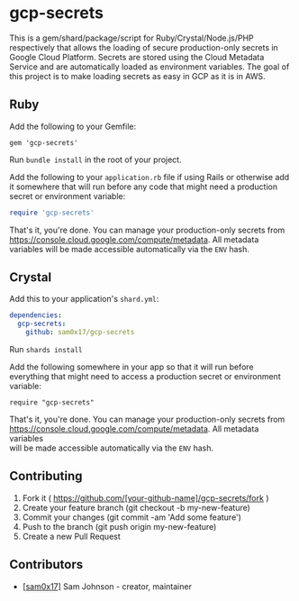 # gcp-secrets

This is a gem/shard/package/script for Ruby/Crystal/Node.js/PHP respectively
that allows the loading of secure production-only secrets in Google Cloud
Platform. Secrets are stored using the Cloud Metadata Service and are
automatically loaded as environment variables. The goal of this project is to
make loading secrets as easy in GCP as it is in AWS.

## Ruby

Add the following to your Gemfile:
```
gem 'gcp-secrets'
```

Run `bundle install` in the root of your project.

Add the following to your `application.rb` file if using Rails or otherwise
add it somewhere that will run before any code that might need a production
secret or environment variable:
```ruby
require 'gcp-secrets'
```

That's it, you're done. You can manage your production-only secrets from
https://console.cloud.google.com/compute/metadata. All metadata variables
will be made accessible automatically via the `ENV` hash.

## Crystal

Add this to your application's `shard.yml`:
```yaml
dependencies:
  gcp-secrets:
    github: sam0x17/gcp-secrets
```

Run `shards install`

Add the following somewhere in your app so that it will run before
everything that might need to access a production secret or environment
variable:
```crystal
require "gcp-secrets"
```

That's it, you're done. You can manage your production-only secrets from
https://console.cloud.google.com/compute/metadata. All metadata variables     
will be made accessible automatically via the `ENV` hash.

## Contributing

1. Fork it ( https://github.com/[your-github-name]/gcp-secrets/fork )
2. Create your feature branch (git checkout -b my-new-feature)
3. Commit your changes (git commit -am 'Add some feature')
4. Push to the branch (git push origin my-new-feature)
5. Create a new Pull Request

## Contributors

- [[sam0x17]](https://github.com/sam0x17) Sam Johnson - creator, maintainer
